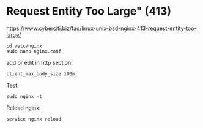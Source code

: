 # Request Entity Too Large" (413)
https://www.cyberciti.biz/faq/linux-unix-bsd-nginx-413-request-entity-too-large/
````
cd /etc/nginx
sudo nano nginx.conf
````

add or edit in http section:
````
client_max_body_size 100m;
````
Test:
````
sudo nginx -t
````
Reload nginx:
````
service nginx reload
````

